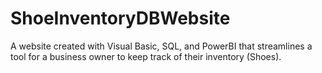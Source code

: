 # ShoeInventoryDBWebsite
A website created with Visual Basic, SQL, and PowerBI that streamlines a tool for a business owner to keep track of their inventory (Shoes).

